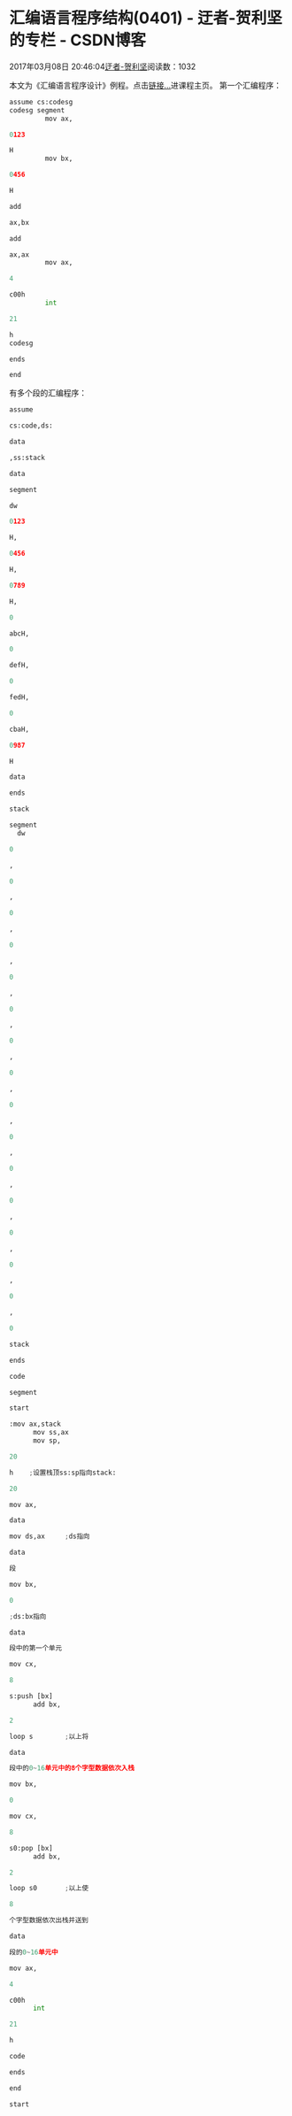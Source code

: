 
# 汇编语言程序结构(0401) - 迂者-贺利坚的专栏 - CSDN博客

2017年03月08日 20:46:04[迂者-贺利坚](https://me.csdn.net/sxhelijian)阅读数：1032


本文为《汇编语言程序设计》例程。点击[链接…](http://blog.csdn.net/sxhelijian/article/details/56671827)进课程主页。
第一个汇编程序：
```python
assume cs:codesg
codesg segment
         mov ax,
```
```python
0123
```
```python
H
         mov bx,
```
```python
0456
```
```python
H
```
```python
add
```
```python
ax,bx
```
```python
add
```
```python
ax,ax
         mov ax,
```
```python
4
```
```python
c00h
         int
```
```python
21
```
```python
h
codesg
```
```python
ends
```
```python
end
```
有多个段的汇编程序：
```python
assume
```
```python
cs:code,ds:
```
```python
data
```
```python
,ss:stack
```
```python
data
```
```python
segment
```
```python
dw
```
```python
0123
```
```python
H,
```
```python
0456
```
```python
H,
```
```python
0789
```
```python
H,
```
```python
0
```
```python
abcH,
```
```python
0
```
```python
defH,
```
```python
0
```
```python
fedH,
```
```python
0
```
```python
cbaH,
```
```python
0987
```
```python
H
```
```python
data
```
```python
ends
```
```python
stack
```
```python
segment
  dw
```
```python
0
```
```python
,
```
```python
0
```
```python
,
```
```python
0
```
```python
,
```
```python
0
```
```python
,
```
```python
0
```
```python
,
```
```python
0
```
```python
,
```
```python
0
```
```python
,
```
```python
0
```
```python
,
```
```python
0
```
```python
,
```
```python
0
```
```python
,
```
```python
0
```
```python
,
```
```python
0
```
```python
,
```
```python
0
```
```python
,
```
```python
0
```
```python
,
```
```python
0
```
```python
,
```
```python
0
```
```python
stack
```
```python
ends
```
```python
code
```
```python
segment
```
```python
start
```
```python
:mov ax,stack
      mov ss,ax
      mov sp,
```
```python
20
```
```python
h    ;设置栈顶ss:sp指向stack:
```
```python
20
```
```python
mov ax,
```
```python
data
```
```python
mov ds,ax     ;ds指向
```
```python
data
```
```python
段
```
```python
mov bx,
```
```python
0
```
```python
;ds:bx指向
```
```python
data
```
```python
段中的第一个单元
```
```python
mov cx,
```
```python
8
```
```python
s:push [bx]
      add bx,
```
```python
2
```
```python
loop s        ;以上将
```
```python
data
```
```python
段中的0~16单元中的8个字型数据依次入栈
```
```python
mov bx,
```
```python
0
```
```python
mov cx,
```
```python
8
```
```python
s0:pop [bx]
      add bx,
```
```python
2
```
```python
loop s0       ;以上使
```
```python
8
```
```python
个字型数据依次出栈并送到
```
```python
data
```
```python
段的0~16单元中
```
```python
mov ax,
```
```python
4
```
```python
c00h
      int
```
```python
21
```
```python
h
```
```python
code
```
```python
ends
```
```python
end
```
```python
start
```

